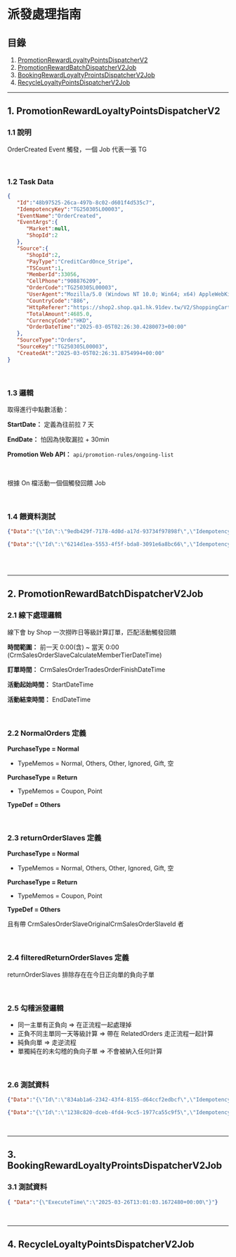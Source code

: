 # 派發處理指南

## 目錄
1. [PromotionRewardLoyaltyPointsDispatcherV2](#1-promotionrewardloyaltypointsdispatcherv2)
2. [PromotionRewardBatchDispatcherV2Job](#2-promotionrewardbatchdispatcherv2job)
3. [BookingRewardLoyaltyProintsDispatcherV2Job](#3-bookingrewardloyaltypointsdispatcherv2job)
4. [RecycleLoyaltyPointsDispatcherV2Job](#4-recycleloyaltypointsdispatcherv2job)

---

## 1. PromotionRewardLoyaltyPointsDispatcherV2

### 1.1 說明

OrderCreated Event 觸發，一個 Job 代表一張 TG

<br>

### 1.2 Task Data

```json
{
   "Id":"48b97525-26ca-497b-8c02-d601f4d535c7",
   "IdempotencyKey":"TG250305L00003",
   "EventName":"OrderCreated",
   "EventArgs":{
      "Market":null,
      "ShopId":2
   },
   "Source":{
      "ShopId":2,
      "PayType":"CreditCardOnce_Stripe",
      "TSCount":1,
      "MemberId":33056,
      "CellPhone":"908876209",
      "OrderCode":"TG250305L00003",
      "UserAgent":"Mozilla/5.0 (Windows NT 10.0; Win64; x64) AppleWebKit/537.36 (KHTML, like Gecko) Chrome/133.0.0.0 Safari/537.36",
      "CountryCode":"886",
      "HttpReferer":"https://shop2.shop.qa1.hk.91dev.tw/V2/ShoppingCart/Index?shopId=2",
      "TotalAmount":4685.0,
      "CurrencyCode":"HKD",
      "OrderDateTime":"2025-03-05T02:26:30.4280073+00:00"
   },
   "SourceType":"Orders",
   "SourceKey":"TG250305L00003",
   "CreatedAt":"2025-03-05T02:26:31.8754994+00:00"
}
```

<br>

### 1.3 邏輯

取得進行中點數活動：

**StartDate：** 定義為往前拉 7 天

**EndDate：** 怕因為快取漏拉 + 30min

**Promotion Web API：** `api/promotion-rules/ongoing-list`

<br>

根據 On 檔活動一個個觸發回饋 Job

<br>

### 1.4 餵資料測試

```json
{"Data":"{\"Id\":\"9edb429f-7178-4d0d-a17d-93734f97898f\",\"IdempotencyKey\":\"TG250326T00001\",\"EventName\":\"OrderCreated\",\"EventArgs\":{\"Market\":null,\"ShopId\":11},\"Source\":{\"ShopId\":11,\"PayType\":\"TwoCTwoP\",\"TSCount\":4,\"MemberId\":33367,\"CellPhone\":\"921383890\",\"OrderCode\":\"TG250326T00001\",\"UserAgent\":\"Amazon CloudFront\",\"CountryCode\":\"886\",\"HttpReferer\":null,\"TotalAmount\":20.0,\"CurrencyCode\":\"HKD\",\"OrderDateTime\":\"2025-03-26T09:03:54.314713+00:00\"},\"SourceType\":\"Orders\",\"SourceKey\":\"TG250326T00001\",\"CreatedAt\":\"2025-03-26T09:03:55.3940699+00:00\"}"}
```

```json
{"Data":"{\"Id\":\"6214d1ea-5553-4f5f-bda8-3091e6a8bc66\",\"IdempotencyKey\":\"TG250417P00063\",\"EventName\":\"OrderCreated\",\"EventArgs\":{\"Market\":null,\"ShopId\":12583},\"Source\":{\"ShopId\":12583,\"PayType\":\"CreditCardOnce\",\"TSCount\":1,\"MemberId\":856414,\"CellPhone\":\"0988782931\",\"OrderCode\":\"TG250417P00063\",\"UserAgent\":\"Mozilla/5.0 (iPhone; CPU iPhone OS 17_5 like Mac OS X) AppleWebKit/605.1.15 (KHTML, like Gecko) Version/18.2 Mobile/15E148 Safari/604.1\",\"CountryCode\":\"886\",\"HttpReferer\":\"https://12583.shop.qa.91dev.tw/V2/ShoppingCart/Index?shopId=12583\",\"TotalAmount\":70.0,\"CurrencyCode\":\"TWD\",\"OrderDateTime\":\"2025-04-17T05:37:03.7566983+00:00\"},\"SourceType\":\"Orders\",\"SourceKey\":\"TG250417P00063\",\"CreatedAt\":\"2025-04-17T05:37:04.2490675+00:00\"}"}
```

<br><br>

---

## 2. PromotionRewardBatchDispatcherV2Job

### 2.1 線下處理邏輯

線下會 by Shop 一次撈昨日等級計算訂單，匹配活動觸發回饋

**時間範圍：** 前一天 0:00(含) ~ 當天 0:00 (CrmSalesOrderSlaveCalculateMemberTierDateTime)

**訂單時間：** CrmSalesOrderTradesOrderFinishDateTime

**活動起始時間：** StartDateTime

**活動結束時間：** EndDateTime

<br>

### 2.2 NormalOrders 定義

**PurchaseType = Normal**
- TypeMemos = Normal, Others, Other, Ignored, Gift, 空

**PurchaseType = Return**
- TypeMemos = Coupon, Point

**TypeDef = Others**

<br>

### 2.3 returnOrderSlaves 定義

**PurchaseType = Normal**
- TypeMemos = Normal, Others, Other, Ignored, Gift, 空

**PurchaseType = Return**
- TypeMemos = Coupon, Point

**TypeDef = Others**

且有帶 CrmSalesOrderSlaveOriginalCrmSalesOrderSlaveId 者

<br>

### 2.4 filteredReturnOrderSlaves 定義

returnOrderSlaves 排除存在在今日正向單的負向子單

<br>

### 2.5 勾稽派發邏輯

- 同一主單有正負向 => 在正流程一起處理掉
- 正負不同主單同一天等級計算 => 帶在 RelatedOrders 走正流程一起計算
- 純負向單 => 走逆流程
- 單獨純在的未勾稽的負向子單 => 不會被納入任何計算

<br>

### 2.6 測試資料

```json
{"Data":"{\"Id\":\"834ab1a6-2342-43f4-8155-d64ccf2edbcf\",\"IdempotencyKey\":\"09547d1b-13b5-444d-9928-b10d753fd221\",\"EventName\":\"Internal_MemberTierCalculateFinished\",\"EventArgs\":{\"Market\":\"HK\",\"ShopId\":125},\"Source\":{\"ShopId\":125,\"CalculateDate\":\"2025-06-27T16:00:00+00:00\",\"CreatedBy\":\"NineYi.OSMPlus\"},\"SourceType\":\"All\",\"SourceKey\":\"125\",\"CreatedAt\":\"2025-06-27T22:33:07.8911785+00:00\"}"}
```

```json
{"Data":"{\"Id\":\"1238c820-dceb-4fd4-9cc5-1977ca55c9f5\",\"IdempotencyKey\":\"2fe24eb8-8099-45fe-b60d-e5b7a5c68325\",\"EventName\":\"Internal_MemberTierCalculateFinished\",\"EventArgs\":{\"Market\":\"HK\",\"ShopId\":2},\"Source\":{\"ShopId\":2,\"CalculateDate\":\"2025-07-01T16:00:00+00:00\",\"CreatedBy\":\"NineYi.OSMPlus\"},\"SourceType\":\"All\",\"SourceKey\":\"2\",\"CreatedAt\":\"2025-07-02T09:33:09.1194845+00:00\"}"}
```

<br>

---

## 3. BookingRewardLoyaltyProintsDispatcherV2Job

### 3.1 測試資料

```json
{ "Data":"{\"ExecuteTime\":\"2025-03-26T13:01:03.1672480+00:00\"}"}
```

<br>

---

## 4. RecycleLoyaltyPointsDispatcherV2Job

<br>